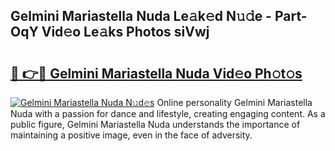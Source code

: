 ## Gelmini Mariastella Nuda Le𝚊k𝚎d N𝚞𝚍e - Part-OqY Vid𝚎o Le𝚊ks Photos siVwj

# <h2><a href="http://fbev4cm.evod.top/?m=Gelmini+Mariastella+Nuda">🔗 👉🔴 Gelmini Mariastella Nuda Vid𝚎o Ph𝚘t𝚘s</a></h2>

[![Gelmini Mariastella Nuda N𝚞d𝚎s](https://i.imgur.com/8V9OHl7.gif)](http://fbev4cm.evod.top/?m=Gelmini+Mariastella+Nuda)
Online personality Gelmini Mariastella Nuda with a passion for dance and lifestyle, creating engaging content. As a public figure, Gelmini Mariastella Nuda understands the importance of maintaining a positive image, even in the face of adversity. 
